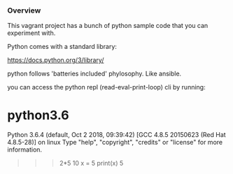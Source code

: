 ### Overview


This vagrant project has a bunch of python sample code that you can experiment with.


Python comes with a standard library:

https://docs.python.org/3/library/

python follows 'batteries included' phylosophy. Like ansible. 


you can access the python repl (read-eval-print-loop) cli by running:

# python3.6
Python 3.6.4 (default, Oct  2 2018, 09:39:42)
[GCC 4.8.5 20150623 (Red Hat 4.8.5-28)] on linux
Type "help", "copyright", "credits" or "license" for more information.
>>> 2*5
10
>>> x = 5
>>> print(x)
5

